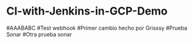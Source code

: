 # CI-with-Jenkins-in-GCP-Demo
#AAABABC
#Test webhook
#Primer cambio hecho por Grisssy
#Prueba Sonar
#Otra prueba sonar
